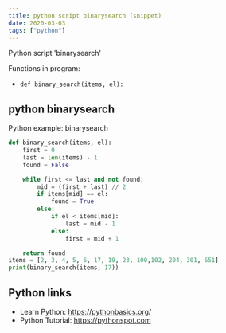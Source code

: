 ```yaml
---
title: python script binarysearch (snippet)
date: 2020-03-03
tags: ["python"]
---
```

Python script 'binarysearch'

Functions in program: 
* `def binary_search(items, el):`

## python binarysearch

Python example: binarysearch

```python
def binary_search(items, el):
	first = 0
	last = len(items) - 1
	found = False

	while first <= last and not found:
		mid = (first + last) // 2
		if items[mid] == el:
			found = True
		else:
			if el < items[mid]:
				last = mid - 1
			else:
				first = mid + 1

	return found
items = [2, 3, 4, 5, 6, 17, 19, 23, 100,102, 204, 301, 651]
print(binary_search(items, 17))

```

## Python links

- Learn Python: https://pythonbasics.org/
- Python Tutorial: https://pythonspot.com
